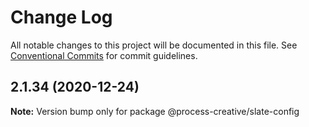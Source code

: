 # Change Log

All notable changes to this project will be documented in this file.
See [Conventional Commits](https://conventionalcommits.org) for commit guidelines.

## 2.1.34 (2020-12-24)

**Note:** Version bump only for package @process-creative/slate-config
